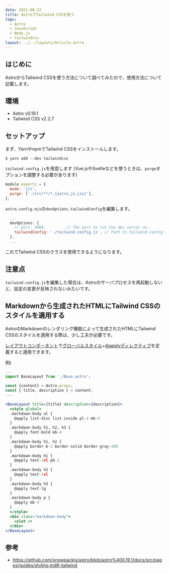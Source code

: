 ```yaml
---
date: 2021-08-22
title: AstroでTailwind CSSを使う
tags:
  - Astro
  - JavaScript
  - Node.js
  - tailwindcss
layout: ../../layouts/Article.astro
---
```


## はじめに

AstroからTailwind CSSを使う方法について調べてみたので、使用方法について記載します。

## 環境

- Astro v0.19.1
- Tailwind CSS v2.2.7

## セットアップ

まず、YarnやnpmでTailwind CSSをインストールします。

```shell
$ yarn add --dev tailwindcss
```

`tailwind.config.js`を用意します (Vue.jsやSvelteなどを使うときは、`purge`オプションを調整する必要があります)

```javascript
module.exports = {
  mode: 'jit',
  purge: ['./src/**/*.{astro,js,jsx}'],
};
```

`astro.config.mjs`の`devOptions.tailwindConfig`を編集します。

```javascript
  ...
  devOptions: {
    // port: 3000,         // The port to run the dev server on.
    tailwindConfig: './tailwind.config.js', // Path to tailwind.config.js if used, e.g. './tailwind.config.js'
  },
  ...
```

これでTailwind CSSのクラスを使用できるようになります。

## 注意点

`tailwind.config.js`を編集した場合は、Astroのサーバプロセスを再起動しないと、設定の変更が反映されないみたいです。

## Markdownから生成されたHTMLにTailwind CSSのスタイルを適用する

AstroのMarkdownのレンダリング機能によって生成されたHTMLにTailwind CSSのスタイルを適用する際は、少し工夫が必要です。

[レイアウトコンポーネント](https://github.com/snowpackjs/astro/blob/astro%400.19.1/docs/src/pages/core-concepts/layouts.md)で[グローバルスタイル](https://github.com/snowpackjs/astro/blob/astro%400.19.1/docs/src/pages/guides/styling.md)+[@applyディレクティブ](https://tailwindcss.com/docs/extracting-components#extracting-component-classes-with-apply)を定義すると適用できます。

例)

```jsx
---
import BaseLayout from './Base.astro';

const {content} = Astro.props;
const { title, description } = content;
---

<BaseLayout title={title} description={description}>
  <style global>
  .markdown-body ul {
    @apply list-disc list-inside pl-4 mb-4
  }
  .markdown-body h1, h2, h3 {
    @apply font-bold mb-4
  }
  .markdown-body h1, h2 {
    @apply border-b-2 border-solid border-gray-200 
  }
  .markdown-body h1 {
    @apply text-3xl pb-2
  }
  .markdown-body h2 {
    @apply text-2xl
  }
  .markdown-body h3 {
    @apply text-lg
  }
  .markdown-body p {
    @apply mb-4
  }
  </style>
  <div class="markdown-body">
    <slot />
  </div>
</BaseLayout>
```

## 参考

- https://github.com/snowpackjs/astro/blob/astro%400.19.1/docs/src/pages/guides/styling.md#-tailwind
